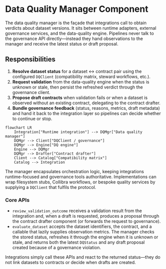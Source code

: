 # Data Quality Manager Component

The data quality manager is the façade that integrations call to obtain
verdicts about dataset versions. It sits between runtime adapters,
external governance services, and the data-quality engine. Pipelines
never talk to the governance API directly—instead they hand observations
to the manager and receive the latest status or draft proposal.

## Responsibilities

1. **Resolve dataset status** for a dataset ↔ contract pair using the
   configured `DQClient` (compatibility matrix, steward workflows, etc.).
2. **Request validation** from the data-quality engine when the status is
   unknown or stale, then persist the refreshed verdict through the
   governance client.
3. **Propose draft contracts** when validation fails or when a dataset is
   observed without an existing contract, delegating to the contract
   drafter.
4. **Bundle governance feedback** (status, reasons, metrics, draft
   metadata) and hand it back to the integration layer so pipelines can
   decide whether to continue or stop.

```mermaid
flowchart LR
    Integration["Runtime integration"] --> DQMgr["Data quality manager"]
    DQMgr --> Client["DQClient / governance"]
    DQMgr --> Engine["DQ engine"]
    Engine --> DQMgr
    DQMgr --> Drafter["Contract drafter"]
    Client --> Catalog["Compatibility matrix"]
    Catalog --> Integration
```

The manager encapsulates orchestration logic, keeping integrations
runtime-focused and governance tools authoritative. Implementations can
wrap filesystem stubs, Collibra workflows, or bespoke quality services by
supplying a `DQClient` that fulfils the protocol.

### Core APIs

- `review_validation_outcome` receives a validation result from the
  integration and, when a draft is requested, produces a proposal through
  the contract drafter component (or forwards the request to governance).
- `evaluate_dataset` accepts the dataset identifiers, the contract, and a
  callable that lazily supplies observation metrics. The manager checks
  the stored status, refreshes it through the engine when it is unknown or
  stale, and returns both the latest `DQStatus` and any draft proposal
  created because of a governance violation.

Integrations simply call these APIs and react to the returned status—they
do not link datasets to contracts or decide when drafts are created.
